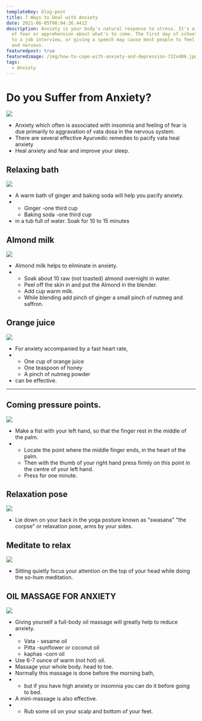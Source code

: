 ```yaml
---
templateKey: blog-post
title: 7 Ways to Deal with Anxiety
date: 2021-06-05T06:04:26.441Z
description: Anxiety is your body's natural response to stress. It's a feeling
  of fear or apprehension about what's to come. The first day of school, going
  to a job interview, or giving a speech may cause most people to feel fearful
  and nervous.
featuredpost: true
featuredimage: /img/how-to-cope-with-anxiety-and-depression-722x406.jpg
tags:
  - Anxiety
---
```

<!--StartFragment-->

# Do you Suffer from Anxiety?

[![](https://1.bp.blogspot.com/-wadOIfBSTUo/YLnD8Jpf-KI/AAAAAAAAAf0/1ZxUBSq3OaIMsqUIJnzzL_FavivesmVDACNcBGAsYHQ/s320/0.png)](https://www.blogger.com/u/1/blog/post/edit/7168298537165131910/3981704189503935469#)







* Anxiety which often is associated with insomnia and feeling of fear is due primarily to aggravation of vata dosa in the nervous system.
* There are several effective Ayurvedic remedies to pacify vata heal anxiety
* Heal anxiety and fear and improve your sleep.







## Relaxing bath

[![](https://1.bp.blogspot.com/-VOSnVEmbB3I/YLnFjkqsUDI/AAAAAAAAAgo/ySixfv4v5E02S5a0QTKS_wSwphs4Ds4ZwCNcBGAsYHQ/s320/7.png)](https://www.blogger.com/u/1/blog/post/edit/7168298537165131910/3981704189503935469#)







* A warm bath of ginger and baking soda will help you pacify anxiety.
* * Ginger -one third cup
  * Baking soda -one third cup
* in a tub full of water. Soak for 10 to 15 minutes



## Almond milk

[![](https://1.bp.blogspot.com/-jBPjTE-SdTs/YLnEIZja9rI/AAAAAAAAAf4/WwyTr5XTHGYIWtZeUSPSL8WDOBVfD-iwQCNcBGAsYHQ/s320/1.png)](https://www.blogger.com/u/1/blog/post/edit/7168298537165131910/3981704189503935469#)





* Almond milk helps to eliminate in anxiety.
* * Soak about 10 raw (not toasted) almond overnight in water.
  * Peel off the skin in and put the Almond in the blender.
  * Add cup warm milk.
  * While blending add pinch of ginger a small pinch of nutmeg and saffron.



## Orange juice

[![](https://1.bp.blogspot.com/-V00KetrExLM/YLnERZDjaPI/AAAAAAAAAgA/HFxih--9oBkQvhWoyXRtql5MV00fpjw5wCNcBGAsYHQ/s320/2.png)](https://www.blogger.com/u/1/blog/post/edit/7168298537165131910/3981704189503935469#)







* For anxiety accompanied by a fast heart rate,
* * One cup of orange juice
  * One teaspoon of honey 
  * A pinch of nutmeg powder
* can be effective.



- - -



## Coming pressure points.

[![](https://1.bp.blogspot.com/-z9TpMWgFd9M/YLnEWJ_FRvI/AAAAAAAAAgE/wgidIeXnPDoW_VcnCxATDFQyamAfAXiOACNcBGAsYHQ/s320/5.png)](https://www.blogger.com/u/1/blog/post/edit/7168298537165131910/3981704189503935469#)







* Make a fist with your left hand, so that the finger rest in the middle of the palm.
* * Locate the point where the middle finger ends, in the heart of the palm.
  * Then with the thumb of your right hand press firmly on this point in the centre of your left hand.
  * Press for one minute.



## Relaxation pose

[![](https://1.bp.blogspot.com/-MGjKGOCRSjo/YLnEa7fJxCI/AAAAAAAAAgM/HWSi_bWuO0Q5CdaTIJAC4jZM2bL0Ifo5gCNcBGAsYHQ/s320/3.png)](https://www.blogger.com/u/1/blog/post/edit/7168298537165131910/3981704189503935469#)







* Lie down on your back in the yoga posture known as "swasana" "the corpse" or relaxation pose, arms by your sides.



## Meditate to relax

[![](https://1.bp.blogspot.com/-9jOFhaXAEQk/YLnEgy5eMdI/AAAAAAAAAgQ/-5GhhL01078jiDqEUhDApbngDVq3Ck56ACNcBGAsYHQ/s320/6.png)](https://www.blogger.com/u/1/blog/post/edit/7168298537165131910/3981704189503935469#)







* Sitting quietly focus your attention on the top of your head while doing the so-hum meditation.



## OIL MASSAGE FOR ANXIETY

[![](https://1.bp.blogspot.com/-K0BO1GSW62M/YLnEps9D0XI/AAAAAAAAAgY/ZsQQs_7S6XUmOMtXGBLXunyv1YtAD2olwCNcBGAsYHQ/s320/4.png)](https://www.blogger.com/u/1/blog/post/edit/7168298537165131910/3981704189503935469#)





* Giving yourself a full-body oil massage will greatly help to reduce anxiety.
* * Vata - sesame oil
  * Pitta -sunflower or coconut oil
  * kaphas -corn oil
* Use 6-7 ounce of warm (not hot) oil.
* Massage your whole body. head to toe.
* Normally this massage is done before the morning bath,
* * but if you have high anxiety or insomnia you can do it before going to bed.
* A mini-massage is also effective.
* * Rub some oil on your scalp and bottom of your feet.

<!--EndFragment-->